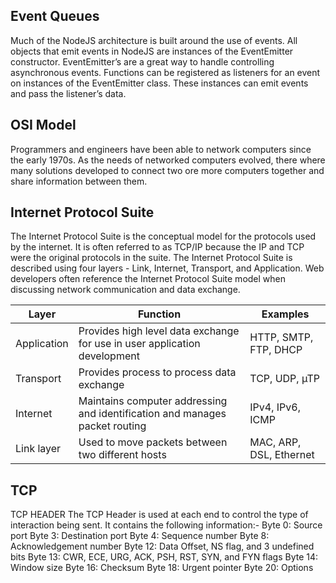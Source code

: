 ## Event Queues
Much of the NodeJS architecture is built around the use of events. All objects that emit events in NodeJS are instances of the EventEmitter constructor. EventEmitter’s are a great way to handle controlling asynchronous events. Functions can be registered as listeners for an event on instances of the EventEmitter class. These instances can emit events and pass the listener’s data.

## OSI Model
Programmers and engineers have been able to network computers since the early 1970s. As the needs of networked computers evolved, there where many solutions developed to connect two ore more computers together and share information between them.

## Internet Protocol Suite
The Internet Protocol Suite is the conceptual model for the protocols used by the internet. It is often referred to as TCP/IP because the IP and TCP were the original protocols in the suite. The Internet Protocol Suite is described using four layers - Link, Internet, Transport, and Application. Web developers often reference the Internet Protocol Suite model when discussing network communication and data exchange.

Layer | Function | Examples
------|----------|---------
Application	| Provides high level data exchange for use in user application development | HTTP, SMTP, FTP, DHCP
Transport | Provides process to process data exchange |	TCP, UDP, µTP
Internet | Maintains computer addressing and identification and manages packet routing | IPv4, IPv6, ICMP
Link layer | Used to move packets between two different hosts |	MAC, ARP, DSL, Ethernet

## TCP 
TCP HEADER
The TCP Header is used at each end to control the type of interaction being sent. It contains the following information:-
Byte 0: Source port
Byte 3: Destination port
Byte 4: Sequence number
Byte 8: Acknowledgement number
Byte 12: Data Offset, NS flag, and 3 undefined bits
Byte 13: CWR, ECE, URG, ACK, PSH, RST, SYN, and FYN flags
Byte 14: Window size
Byte 16: Checksum
Byte 18: Urgent pointer
Byte 20: Options



